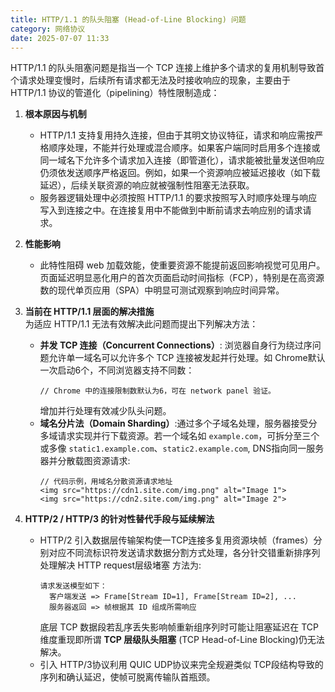```yaml
---
title: HTTP/1.1 的队头阻塞 (Head-of-Line Blocking) 问题
category: 网络协议
date: 2025-07-07 11:33
---
```

HTTP/1.1 的队头阻塞问题是指当一个 TCP 连接上维护多个请求的复用机制导致首个请求处理变慢时，后续所有请求都无法及时接收响应的现象，主要由于 HTTP/1.1 协议的管道化（pipelining）特性限制造成：  

1.  **根本原因与机制**  
    - HTTP/1.1 支持复用持久连接，但由于其明文协议特征，请求和响应需按严格顺序处理，不能并行处理或混合顺序。如果客户端同时启用多个连接或同一域名下允许多个请求加入连接（即管道化），请求能被批量发送但响应仍须依发送顺序严格返回。例如，如果一个资源响应被延迟接收（如下载延迟），后续关联资源的响应就被强制性阻塞无法获取。  
    - 服务器逻辑处理中必须按照 HTTP/1.1 的要求按照写入时顺序处理与响应写入到连接之中。在连接复用中不能做到中断前请求去响应别的请求请求。  

2.  **性能影响**  
    - 此特性阻碍 web 加载效能，使重要资源不能提前返回影响视觉可见用户。页面延迟明显恶化用户的首次页面启动时间指标（FCP），特别是在高资源数的现代单页应用（SPA）中明显可测试观察到响应时间异常。  

3.  **当前在 HTTP/1.1 层面的解决措施**  
    为适应 HTTP/1.1 无法有效解决此问题而提出下列解决方法：  
    - **并发 TCP 连接（Concurrent Connections）**: 浏览器自身行为绕过序问题允许单一域名可以允许多个 TCP 连接被发起并行处理。如 Chrome默认一次启动6个，不同浏览器支持不同数：  
      ```  
      // Chrome 中的连接限制数默认为6，可在 network panel 验证。
      ```  
      增加并行处理有效减少队头问题。  
    - **域名分片法（Domain Sharding）**:通过多个子域名处理，服务器接受分多域请求实现并行下载资源。若一个域名如 `example.com`，可拆分至三个或多像 `static1.example.com`、`static2.example.com`, DNS指向同一服务器并分散载图资源请求:  
      ```  
      // 代码示例，用域名分散资源请求地址
      <img src="https://cdn1.site.com/img.png" alt="Image 1">  
      <img src="https://cdn2.site.com/img.png" alt="Image 2">  
      ```

4.  **HTTP/2 / HTTP/3 的针对性替代手段与延续解法**  
    - HTTP/2 引入数据层传输架构使一TCP连接多复用资源块帧（frames）分别对应不同流标识符发送请求数据分割方式处理，各分针交错重新排序列处理解决 HTTP request层级堵塞 方法为:  
      ```
      请求发送模型如下：  
        客户端发送 => Frame[Stream ID=1], Frame[Stream ID=2], ...
        服务器返回 => 帧根据其 ID 组成所需响应
      ```
      底层 TCP 数据段若乱序丢失影响帧重新组序列时可能让阻塞延迟在 TCP 维度重现即所谓 **TCP 层级队头阻塞** (TCP Head-of-Line Blocking)仍无法解决。  
    - 引入 HTTP/3协议利用 QUIC UDP协议来完全规避类似 TCP段结构导致的序列和确认延迟，使帧可脱离传输队首瓶颈。
